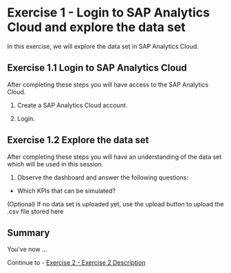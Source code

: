 # Exercise 1 - Login to SAP Analytics Cloud and explore the data set

In this exercise, we will explore the data set in SAP Analytics Cloud.

## Exercise 1.1 Login to SAP Analytics Cloud

After completing these steps you will have access to the SAP Analytics Cloud.

1. Create a SAP Analytics Cloud account.


2.	Login.




## Exercise 1.2 Explore the data set 

After completing these steps you will have an understanding of the data set which will be used in this session.

1.	Observe the dashboard and answer the following questions:
- Which KPIs that can be simulated?



(Optional) If no data set is uploaded yet, use the upload button to upload the .csv file stored here

## Summary

You've now ...

Continue to - [Exercise 2 - Exercise 2 Description](../ex2/README.md)

